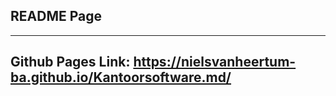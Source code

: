 ## README Page
---
Github Pages Link: https://nielsvanheertum-ba.github.io/Kantoorsoftware.md/
---

